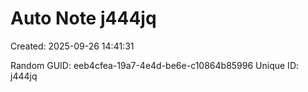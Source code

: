 ﻿# Auto Note j444jq
Created: 2025-09-26 14:41:31

Random GUID: eeb4cfea-19a7-4e4d-be6e-c10864b85996
Unique ID: j444jq
